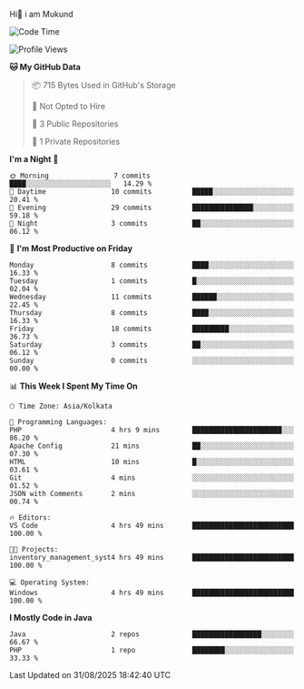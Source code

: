  Hi👋 i am Mukund
<!--
**MukundAkabari/MukundAkabari** is a ✨ _special_ ✨ repository because its `README.md` (this file) appears on your GitHub profile.

Here are some ideas to get you started:

- 🔭 I’m currently working Java
- 🌱 I’m currently learning Sping booy ,Java  ...

<!--START_SECTION:waka-->
![Code Time](http://img.shields.io/badge/Code%20Time-60%20hrs%2017%20mins-blue)

![Profile Views](http://img.shields.io/badge/Profile%20Views-7-blue)

**🐱 My GitHub Data** 

> 📦 715 Bytes Used in GitHub's Storage 
 > 
> 🚫 Not Opted to Hire
 > 
> 📜 3 Public Repositories 
 > 
> 🔑 1 Private Repositories 
 > 
**I'm a Night 🦉** 

```text
🌞 Morning                7 commits           ████░░░░░░░░░░░░░░░░░░░░░   14.29 % 
🌆 Daytime                10 commits          █████░░░░░░░░░░░░░░░░░░░░   20.41 % 
🌃 Evening                29 commits          ███████████████░░░░░░░░░░   59.18 % 
🌙 Night                  3 commits           ██░░░░░░░░░░░░░░░░░░░░░░░   06.12 % 
```
📅 **I'm Most Productive on Friday** 

```text
Monday                   8 commits           ████░░░░░░░░░░░░░░░░░░░░░   16.33 % 
Tuesday                  1 commits           █░░░░░░░░░░░░░░░░░░░░░░░░   02.04 % 
Wednesday                11 commits          ██████░░░░░░░░░░░░░░░░░░░   22.45 % 
Thursday                 8 commits           ████░░░░░░░░░░░░░░░░░░░░░   16.33 % 
Friday                   18 commits          █████████░░░░░░░░░░░░░░░░   36.73 % 
Saturday                 3 commits           ██░░░░░░░░░░░░░░░░░░░░░░░   06.12 % 
Sunday                   0 commits           ░░░░░░░░░░░░░░░░░░░░░░░░░   00.00 % 
```


📊 **This Week I Spent My Time On** 

```text
🕑︎ Time Zone: Asia/Kolkata

💬 Programming Languages: 
PHP                      4 hrs 9 mins        ██████████████████████░░░   86.20 % 
Apache Config            21 mins             ██░░░░░░░░░░░░░░░░░░░░░░░   07.30 % 
HTML                     10 mins             █░░░░░░░░░░░░░░░░░░░░░░░░   03.61 % 
Git                      4 mins              ░░░░░░░░░░░░░░░░░░░░░░░░░   01.52 % 
JSON with Comments       2 mins              ░░░░░░░░░░░░░░░░░░░░░░░░░   00.74 % 

🔥 Editors: 
VS Code                  4 hrs 49 mins       █████████████████████████   100.00 % 

🐱‍💻 Projects: 
inventory_management_syst4 hrs 49 mins       █████████████████████████   100.00 % 

💻 Operating System: 
Windows                  4 hrs 49 mins       █████████████████████████   100.00 % 
```

**I Mostly Code in Java** 

```text
Java                     2 repos             █████████████████░░░░░░░░   66.67 % 
PHP                      1 repo              ████████░░░░░░░░░░░░░░░░░   33.33 % 
```




 Last Updated on 31/08/2025 18:42:40 UTC
<!--END_SECTION:waka-->
